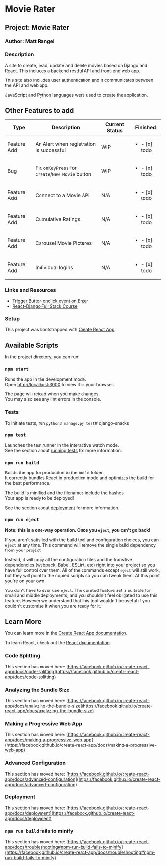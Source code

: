 # Movie Rater

## Project:  Movie Rater

### Author: Matt Rangel

### Description

A site to create, read, update and delete movies based on Django and React. This includes a backend restful API and front-end web app.

This site also includes user authentication and it communicates between the API and web app.

JavaScript and Python languages were used to create the application.

## Other Features to add

| Type | Description | Current Status | Finished |
|----------|----------|----------|------------------|
| Feature Add | An Alert when registration is successful | WIP | <ul><li>- [x] todo</li></ul> |
| Bug | Fix `onKeyPress` for `Create`/`New Movie` button | WIP | <ul><li>- [x] todo</li></ul>|
| Feature Add | Connect to a Movie API | N/A | <ul><li>- [x] todo</li></ul>|
| Feature Add | Cumulative Ratings  | N/A | <ul><li>- [x] todo</li></ul>|
| Feature Add | Carousel Movie Pictures | N/A | <ul><li>- [x] todo</li></ul>|
| Feature Add | Individual logins | N/A | <ul><li>- [x] todo</li></ul>|

### Links and Resources

- [Trigger Button onclick event on Enter](https://www.surajsharma.net/blog/react-onkeypress-form-submit)
- [React-Django Full Stack Course](https://www.udemy.com/course/react-django-full-stack/)

### Setup

This project was bootstrapped with [Create React App](https://github.com/facebook/create-react-app).

## Available Scripts

In the project directory, you can run:

### `npm start`

Runs the app in the development mode.\
Open [http://localhost:3000](http://localhost:3000) to view it in your browser.

The page will reload when you make changes.\
You may also see any lint errors in the console.

### Tests

To initiate tests, run `python3 manage.py test`# django-snacks

### `npm test`

Launches the test runner in the interactive watch mode.\
See the section about [running tests](https://facebook.github.io/create-react-app/docs/running-tests) for more information.

### `npm run build`

Builds the app for production to the `build` folder.\
It correctly bundles React in production mode and optimizes the build for the best performance.

The build is minified and the filenames include the hashes.\
Your app is ready to be deployed!

See the section about [deployment](https://facebook.github.io/create-react-app/docs/deployment) for more information.

### `npm run eject`

**Note: this is a one-way operation. Once you `eject`, you can't go back!**

If you aren't satisfied with the build tool and configuration choices, you can `eject` at any time. This command will remove the single build dependency from your project.

Instead, it will copy all the configuration files and the transitive dependencies (webpack, Babel, ESLint, etc) right into your project so you have full control over them. All of the commands except `eject` will still work, but they will point to the copied scripts so you can tweak them. At this point you're on your own.

You don't have to ever use `eject`. The curated feature set is suitable for small and middle deployments, and you shouldn't feel obligated to use this feature. However we understand that this tool wouldn't be useful if you couldn't customize it when you are ready for it.

## Learn More

You can learn more in the [Create React App documentation](https://facebook.github.io/create-react-app/docs/getting-started).

To learn React, check out the [React documentation](https://reactjs.org/).

### Code Splitting

This section has moved here: [https://facebook.github.io/create-react-app/docs/code-splitting](https://facebook.github.io/create-react-app/docs/code-splitting)

### Analyzing the Bundle Size

This section has moved here: [https://facebook.github.io/create-react-app/docs/analyzing-the-bundle-size](https://facebook.github.io/create-react-app/docs/analyzing-the-bundle-size)

### Making a Progressive Web App

This section has moved here: [https://facebook.github.io/create-react-app/docs/making-a-progressive-web-app](https://facebook.github.io/create-react-app/docs/making-a-progressive-web-app)

### Advanced Configuration

This section has moved here: [https://facebook.github.io/create-react-app/docs/advanced-configuration](https://facebook.github.io/create-react-app/docs/advanced-configuration)

### Deployment

This section has moved here: [https://facebook.github.io/create-react-app/docs/deployment](https://facebook.github.io/create-react-app/docs/deployment)

### `npm run build` fails to minify

This section has moved here: [https://facebook.github.io/create-react-app/docs/troubleshooting#npm-run-build-fails-to-minify](https://facebook.github.io/create-react-app/docs/troubleshooting#npm-run-build-fails-to-minify)
